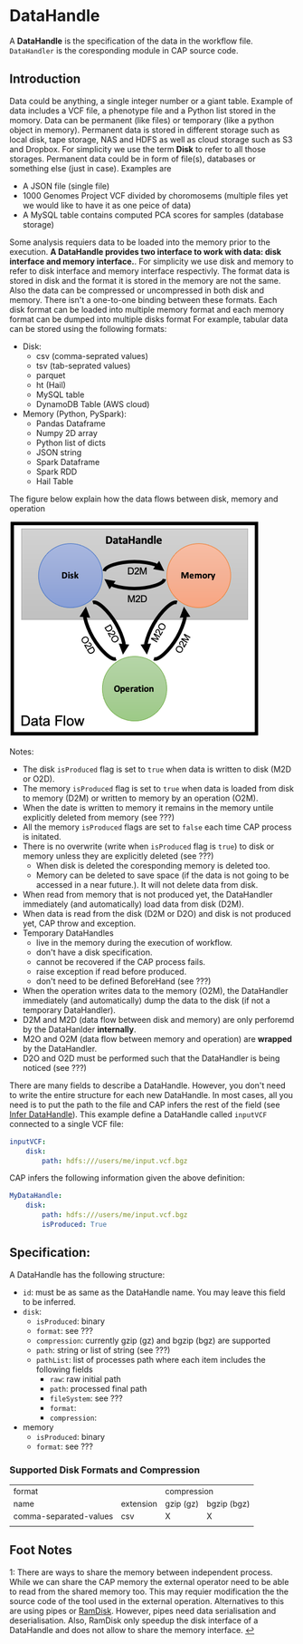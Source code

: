 # DataHandle
A **DataHandle** is the specification of the data in the workflow file.
`DataHandler` is the coresponding module in CAP source code. 

## Introduction

Data could be anything, a single integer number or a giant table.
Example of data includes a VCF file, a phenotype file and a Python list stored in the momory.
Data can be permanent (like files) or temporary (like a python object in memory).
Permanent data is stored in different storage such as local disk, tape storage, NAS and HDFS as well as cloud storage such as S3 and Dropbox.
For simplicity we use the term **Disk** to refer to all those storages.
Permanent data could be in form of file(s), databases or something else (just in case).
Examples are
- A JSON file (single file)
- 1000 Genomes Project VCF divided by choromosems (multiple files yet we would like to have it as one peice of data)
- A MySQL table contains computed PCA scores for samples (database storage)

Some analysis requiers data to be loaded into the memory prior to the execution.
**A DataHandle provides two interface to work with data: disk interface and memory interface.**.
For simplicity we use disk and memory to refer to disk interface and memory interface respectivly.
The format data is stored in disk and the format it is stored in the memory are not the same.
Also the data can be compressed or uncompressed in both disk and memory.
There isn't a one-to-one binding between these formats.
Each disk format can be loaded into multiple memory format and each memory format can be dumped into multiple disks format
For example, tabular data can be stored using the following formats:
- Disk:
    - csv (comma-seprated values)
    - tsv (tab-seprated values)
    - parquet
    - ht (Hail)
    - MySQL table
    - DynamoDB Table (AWS cloud)
- Memory (Python, PySpark):
    - Pandas Dataframe
    - Numpy 2D array
    - Python list of dicts
    - JSON string
    - Spark Dataframe
    - Spark RDD
    - Hail Table

The figure below explain how the data flows between disk, memory and operation

![Data Flow](../Figures/DataFlow.png)

Notes:
- The disk `isProduced` flag is set to `true` when data is written to disk (M2D or O2D).
- The memory `isProduced` flag is set to `true` when data is loaded from disk to memory (D2M) or written to memory by an operation (O2M).
- When the date is written to memory it remains in the memory untile explicitly deleted from memory (see ???)
- All the memory `isProduced` flags are set to `false` each time CAP process is initated.
- There is no overwrite (write when `isProduced` flag is `true`) to disk or memory unless they are explicitly deleted (see ???)
    - When disk is deleted the coresponding memory is deleted too.
    - Memory can be deleted to save space (if the data is not going to be accessed in a near future.). It will not delete data from disk.
- When read from memory that is not produced yet, the DataHandler immediately (and automatically) load data from disk (D2M).
- When data is read from the disk (D2M or D2O) and disk is not produced yet, CAP throw and exception.
- Temporary DataHandles
    - live in the memory during the execution of workflow.
    - don't have a disk specification.
    - cannot be recovered if the CAP process fails.
    - raise exception if read before produced.
    - don't need to be defined BeforeHand (see ???)
- When the operation writes data to the memory (O2M), the DataHandler immediately (and automatically) dump the data to the disk (if not a temporary DataHandler).
- D2M and M2D (data flow between disk and memory) are only perforemd by the DataHanlder **internally**.
- M2O and O2M (data flow between memory and operation) are **wrapped** by the DataHandler.
- D2O and O2D must be performed such that the DataHandler is being noticed (see ???)


There are many fields to describe a DataHandle.
However, you don't need to write the entire structure for each new DataHandle.
In most cases, all you need is to put the path to the file and CAP infers the rest of the field (see [Infer DataHandle](InferDataHandle.md)).
This example define a DataHandle called `inputVCF` connected to a single VCF file:
```yaml
inputVCF:
    disk:
        path: hdfs:///users/me/input.vcf.bgz
```

CAP infers the following information given the above definition:
```yaml
MyDataHandle:
    disk:
        path: hdfs:///users/me/input.vcf.bgz
        isProduced: True
```

## Specification:
A DataHandle has the following structure:
- `id`: must be as same as the DataHandle name. You may leave this field to be inferred.
- `disk`:
    - `isProduced`: binary
    - `format`: see ???
    - `compression`: currently gzip (gz) and bgzip (bgz) are supported
    - `path`: string or list of string (see ???)
    - `pathList`: list of processes path where each item includes the following fields
        - `raw`: raw initial path
        - `path`: processed final path
        - `fileSystem`: see ???
        - `format`:
        - `compression`:
- memory
    - `isProduced`: binary
    - `format`: see ???


### Supported Disk Formats and Compression

<table>
<tbody>
  <tr>
    <td colspan="2">format</td>
    <td colspan="2">compression</td>
  </tr>
  <tr>
    <td>name</td>
    <td>extension</td>
    <td>gzip (gz)</td>
    <td>bgzip (bgz)</td>
  </tr>
  <tr>
    <td>comma-separated-values</td>
    <td>csv</td>
    <td>X</td>
    <td>X</td>
  </tr>
  <tr>
    <td></td>
    <td></td>
    <td></td>
    <td></td>
  </tr>
</tbody>
</table>

## Foot Notes
<a name="fn_shared_mem">1</a>: There are ways to share the memory between independent process. While we can share the CAP memory the external operator need to be able to read from the shared memory too. This may requier modification the the source code of the tool used in the external operation. Alternatives to this are using pipes or [RamDisk](https://en.wikipedia.org/wiki/RAM_drive). However, pipes need data serialisation and deserialisation. Also, RamDisk only speedup the disk interface of a DataHandle and does not allow to share the memory interface. [↩](#ret_shared_mem)

